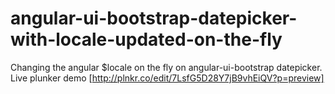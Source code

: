 angular-ui-bootstrap-datepicker-with-locale-updated-on-the-fly
==============================================================

Changing the angular $locale on the fly on angular-ui-bootstrap datepicker. Live plunker demo [http://plnkr.co/edit/7LsfG5D28Y7jB9vhEiQV?p=preview]
